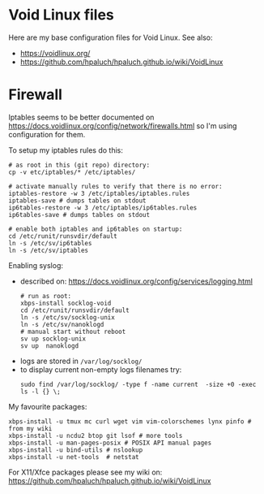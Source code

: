 # Void Linux files

Here are my base configuration files for Void Linux. See also:
- https://voidlinux.org/
- https://github.com/hpaluch/hpaluch.github.io/wiki/VoidLinux

# Firewall

Iptables seems to be better documented on https://docs.voidlinux.org/config/network/firewalls.html
so I'm using configuration for them.

To setup my iptables rules do this:
```shell
# as root in this (git repo) directory:
cp -v etc/iptables/* /etc/iptables/

# activate manually rules to verify that there is no error:
iptables-restore -w 3 /etc/iptables/iptables.rules
iptables-save # dumps tables on stdout
ip6tables-restore -w 3 /etc/iptables/ip6tables.rules
ip6tables-save # dumps tables on stdout

# enable both iptables and ip6tables on startup:
cd /etc/runit/runsvdir/default
ln -s /etc/sv/ip6tables 
ln -s /etc/sv/iptables
```

Enabling syslog:
- described on: https://docs.voidlinux.org/config/services/logging.html
  ```shell
  # run as root:
  xbps-install socklog-void
  cd /etc/runit/runsvdir/default
  ln -s /etc/sv/socklog-unix
  ln -s /etc/sv/nanoklogd
  # manual start without reboot
  sv up socklog-unix
  sv up  nanoklogd
  ```
- logs are stored in `/var/log/socklog/`
- to display current non-empty logs filenames try:
  ```shell
  sudo find /var/log/socklog/ -type f -name current  -size +0 -exec ls -l {} \;
  ```

My favourite packages:
```shell
xbps-install -u tmux mc curl wget vim vim-colorschemes lynx pinfo # from my wiki
xbps-install -u ncdu2 btop git lsof # more tools
xbps-install -u man-pages-posix # POSIX API manual pages
xbps-install -u bind-utils # nslookup
xbps-install -u net-tools  # netstat
```

For X11/Xfce packages please see my wiki
on: https://github.com/hpaluch/hpaluch.github.io/wiki/VoidLinux



